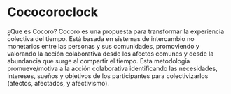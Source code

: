 # Cococoroclock
¿Que es Cocoro?       Cocoro es una propuesta para transformar la experiencia colectiva del tiempo. Está basada en sistemas de intercambio no monetarios entre las personas y sus comunidades, promoviendo y valorando la acción colaborativa desde los afectos comunes y desde la abundancia que surge al compartir el tiempo.   Esta metodología promueve/motiva a la acción colaborativa identificando  las  necesidades, intereses, sueños y objetivos de los participantes para colectivizarlos (afectos, afectados, y afectivismo). 
